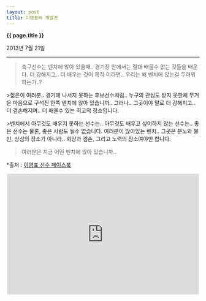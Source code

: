 ```yaml
---
layout: post
title: 이영표의 재발견
---
```


**{{ page.title }}** <p class="meta">2013년 7월 21일</p>


---

>축구선수는 벤치에 앉아 있을때.. 경기장 안에서는 절대 배울수 없는 것들을 배운다. 더 강해지고.. 더 배우는 것이 목적 이라면.. 우리는 왜 벤치에 앉는걸 두려워 하는가..?
<P>
>젊은이 여러분.. 경기에 나서지 못하는 후보선수처럼.. 누구의 관심도 받지 못한체 무거운 마음으로 구석진 한쪽 벤치에 앉아 있습니까.. 그러나.. 그곳이야 말로 더 강해지고.. 더 겸손해지며.. 더 배울수 있는 최고의 장소입니다.

<P>
>벤치에서 아무것도 배우지 못하는 선수는.. 아무것도 배우고 싶어하지 않는 선수는.. 좋은 선수는 물론, 좋은 사람도 될수 없습니다. 여러분이 앉아있는 벤치.. 그곳은 분노와 불만, 상심의 장소가 아니라.. 희망과 겸손, 그리고 노력의 장소여야만 합니다. 

<P>

>여러분은 지금 어떤 벤치에 앉아 있습니까..
</P>

<P align=Right>


*출처 : [이영표 선수 페이스북](http://on.fb.me/1aBjYWi)

</P>

<P align=center>

<iframe width="500" height="315" src="http://www.youtube.com/embed/HxzYZbQjeVE" frameborder="0" allowfullscreen></iframe>

</p>

